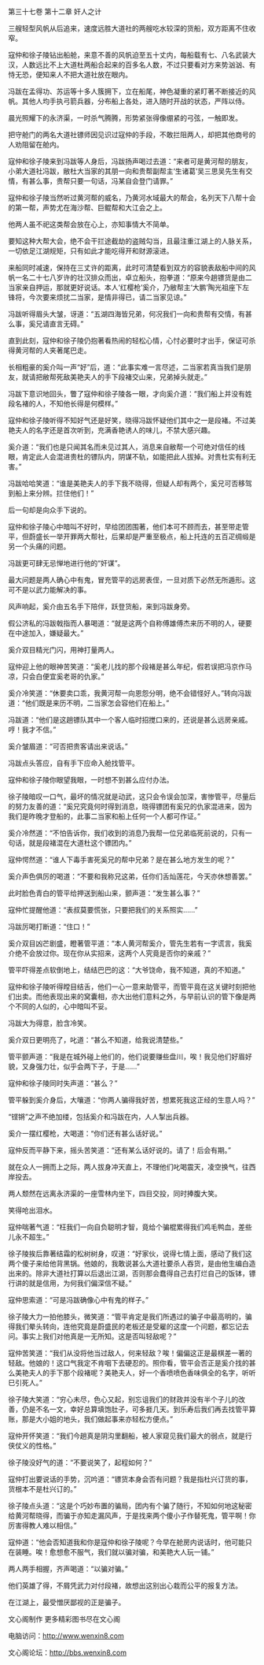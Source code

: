 第三十七卷 第十二章 奸人之计

三艘轻型风帆从后追来，速度远胜大道社的两艘吃水较深的货船，双方距离不住收窄。

寇仲和徐子陵钻出船舱，来意不善的风帆迫至五十丈内，每船载有七、八名武装大汉，人数远比不上大道杜两船合起来的百多名人数，不过只要看对方来势汹汹、有恃无恐，便知来人不把大道社放在眼内。

冯跋在孟得功、苏运等十多人簇拥下，立在船尾，神色凝重的紧盯著不断接近的风帆。其他人均手执弓箭兵器，分布船上各处，进入随时开战的状态，严阵以侍。

晨光照耀下的永济渠，一时杀气腾腾，形势紧张得像绷紧的弓弦，一触即发。

把守舱门的两名大道社镖师因见识过寇仲的手段，不敢拦阻两人，却把其他商号的人劝阻留在舱内。

寇仲和徐子陵来到冯跋等人身后，冯跋扬声喝过去道：“来者可是黄河帮的朋友，小弟大道社冯跋，敝杜大当家的其朋一向和贵帮副帮主‘生诸葛’吴三思吴先生有交情，有甚么事，贵帮只要一句话，冯某自会登门请罪。”

寇仲和徐子陵当然听过黄河帮的威名，乃黄河水域最大的帮会，名列天下八帮十会的第一帮，声势尤在海沙帮、巨鲲帮和大江会之上。

他两人虽不祀这类帮会放在心上，亦知事情大不简单。

要知这种大帮大会，绝不会干拦途截劫的盗贼勾当，且最注重江湖上的人脉关系，一切依足江湖规矩，只有如此才能吃得开和财源滚进。

来船同时减速，保持在三丈许的距离，此时可清楚看到双方的容貌表敌船中间的风帆一名二十七八岁许的壮汉排众而出，卓立船头，抱拳道：“原来今趟镖货是由二当家亲自押运，那就更好说话。本人‘红樱枪’奚介，乃敝帮主‘大鹏’陶光祖座下左锋将，今次要来烦扰二当家，是情非得已，请二当家见谅。”

冯跋听得眉头大皱，讶道：“五湖四海皆兄弟，何况我们一向和贵帮有交情，有甚么事，奚兄请直言无碍。”

直到此刻，寇仲和徐子陵仍抱著看热闹的轻松心情，心忖必要时才出手，保证可杀得黄河帮的人夹著尾巴走。

长相粗豪的奚介叫一声“好”后，道：“此事实难一言尽述，二当家若真当我们是朋友，就请把敝帮死敌美艳夫人的手下段褚交山来，兄弟掉头就走。”

冯跋下意识地回头，瞥了寇仲和徐子陵各一眼，才向奚介道：“我们船上并没有姓段名褚的人，不知他长得是何模样。”

寇仲和徐子陵听得不知好气还是好笑，晓得冯跋怀疑他们其中之一是段褚。不过美艳夫人的名字还是首次听到，充满香艳诱人的味儿，不禁大感兴趣。

奚介道：“我们也是只闻其名而未见过其人，消息来自敝帮一个可绝对信任的线眼，肯定此人会混进贵杜的镖队内，阴谋不轨，如能把此人拔掉。对贵杜实有利无害。”

冯跋哈哈笑道：“谁是美艳夫人的手下我不晓得，但疑人却有两个，奚兄可否移驾到船上来分辨。拦住他们！”

后一句却是向众手下说的。

寇仲和徐子陵心中暗叫不好时，早给团团围著，他们本可不顾而去，甚至带走管平，但蔚盛长一举开罪两大帮社，后果却是严重至极点，船上托连的五百疋绸缎是另一个头痛的问题。

冯跋更可肆无忌惮地进行他的“奸谋”。

最大问题是两人确心中有鬼，冒充管平的远房表侄，一旦对质下必然无所遁形。这可不是以武力能解决的事。

风声响起，奚介由五名手下陪伴，跃登货船，来到冯跋身旁。

假公济私的冯跋戟指而人暴喝道：“就是这两个自称傅雄傅杰来历不明的人，硬要在中途加入，嫌疑最大。”

奚介双目精光门闪，用神打量两人。

寇仲迎上他的眼神苦笑道：“奚老儿找的那个段褚是甚么年纪，假若误把冯京作马凉，只会白便宜奚老哥的仇家。”

奚介冷笑道：“休要卖口乖，我黄河帮一向恩怨分明，绝不会错怪好人。”转向冯跋道：“他们既是来历不明，二当家怎会容他们在船上。”

冯跋道：“他们是这趟镖队其中一个客人临时招搅口来的，还说是甚么远房亲戚。哼！我才不信。”

奚介皱眉道：“可否把贵客请出来说话。”

冯跋点头答应，自有手下应命入舱找管平。

寇仲和徐子陵你眼望我眼，一时想不到甚么应付办法。

徐子陵暗叹一口气，最坏的情况就是动武，这只会令误会加深，害惨管平，尽量后的努力友善的道：“奚兄究竟何时得到消息，晓得镖团有奚兄的仇家混进来，因为我们是昨晚才登船的，此事二当家和船上任何一个人都可作证。”

奚介冷然道：“不怕告诉你，我们收到的消息乃我帮一位兄弟临死前说的，只有一句话，就是段褚混在大道杜这个镖团内。”

寇仲愕然道：“谁人下毒手害死奚兄的帮中兄弟？是在甚么地方发生的呢？”

奚介声色俱厉的喝道：“不要和我称兄这弟，任你们舌灿莲花，今天亦休想善罢。”

此时脸色青白的管平给押送到船山来，颤声道：“发生甚么事？”

寇仲忙提醒他道：“表叔莫要慌张，只要把我们的关系照实……”

冯跋厉喝打断道：“住口！”

奚介双目凶芒剧盛，瞪著管平道：“本人黄河帮奚介，管先生若有一字谎言，我奚介绝不会放过你。现在你从实招来，这两个人究竟是否你的亲戚？”

管平吓得差点软倒地上，结结巴巴的这：“大爷饶命，我不知道，真的不知道。”

寇仲和徐子陵听得瞠目结舌，他们一心一意来助管平，而管平竟在这关键时刻把他们出卖。而他表现出来的窝囊相，亦大出他们意料之外，与早前认识的管下像是两个不同的人似的，心中暗叫不妥。

冯跋大为得意，脸含冷笑。

奚介双日更明亮了，叱道：“甚么不知道，给我说清楚些。”

管平颤声道：“我是在城外碰上他们的，他们说要赚些盘川，唉！我见他们好眉好貌，又身强力壮，似乎会两下子，于是……”

寇仲和徐子陵同时失声道：“甚么？”

管平躲到奚介身后，大嚷道：“你两人骗得我好苦，想累死我这正经的生意人吗？”

“铿锵”之声不绝加缕，包括奚介和冯跋在内，人人掣出兵器。

奚介一摆红樱枪，大喝道：“你们还有甚么话好说。”

寇仲反而平静下来，摇头苦笑道：“还有某么话好说的。请了！后会有期。”

就在众人一拥而上之际，两人拔身冲天直上，不理他们叱喝震天，凌空换气，往西岸投去。

两人颓然在远离永济渠的一座雪林内坐下，四目交投，同时捧腹大笑。

笑得呛出泪水。

寇仲喘著气道：“枉我们一向自负聪明才智，竟给个骗棍累得我们鸡毛鸭血，差些儿永不超生。”

徐子陵挨后靠著结霜的松树树身，叹道：“好家伙，说得七情上面，感动了我们这两个傻子来给他背黑锅。他娘的，我敢说甚么大道社要杀人吞货，是由他生编白造出来的。除非大道社打算以后退出江湖，否则那会蠢得自己去打烂自己的饭钵，镖行讲的就是信用，为何我们偏深信不疑。”

寇仲思索道：“可是冯跋确像心中有鬼的样子。”

徐子陵大力一拍他膝头，微笑道：“管平肯定是我们所遇过的骗子中最高明的，骗得我们晕头转向，连他究竟是蔚盛民的老板还是受雇的这度一个问题，都忘记去问。事实上我们对他真是一无所知。这是否叫轻敌呢？”

寇仲苦笑道：“我们从没将他当过敌人，何来轻敌？唉！偏偏这正是最棋差一著的轻敌。他娘的！这口气我定不肯咽下去硬忍的。照你看，管平会否正是奚介找的甚么美艳夫人的手下那个段褚呢？美艳夫人，好一个香喷喷色香味俱全的名字，听听巳引死人。”

徐子陵大笑道：“穷心未尽，色心又起，别忘诅我们的财政并没有半个子儿的改善，仍是不名一文，幸好总算填饱肚子，可多捱几天。到乐寿后我们再去找管平算账，那是大小姐的地头，我们做起事来亦轻松方便点。”

寇仲开怀笑道：“我们今趟真是阴沟里翻船，被人家窥见我们最大的弱点，就是行侠仗义的性格。”

徐子陵没好气的道：“不要说笑了，起程如何？”

寇仲打出要说话的手势，沉吟道：“镖货本身会否有问题？我是指杜兴订货的事，货根本不是杜兴订的。”

徐子陵点头道：“这是个巧妙布置的骗局，团内有个骗了随行，不知如何地这秘密给黄河帮晓得，而骗于亦知走漏风声，于是找来两个傻小子作替死鬼，管平啊！你厉害得教人难以相信。”

寇仲道：“他会否知道我和你是寇仲和徐子陵呢？今早在舱房内说话时，他可能只在装睡。唉！愈想愈不服气，我们就以骗对骗，和美艳大人玩一铺。”

两人两手相握，齐声喝道：“以骗对骗。”

他们英雄了得，不屑凭武力对付段褚，故想出这别出心栽而公平的报复方法。

在江湖上，最受憎厌鄙视的正是骗子。

文心阁制作 更多精彩图书尽在文心阁

电脑访问：http://www.wenxin8.com

文心阁论坛：http://bbs.wenxin8.com